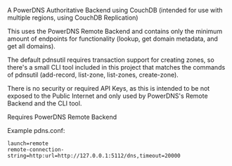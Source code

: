 A PowerDNS Authoritative Backend using CouchDB (intended for use with multiple regions, using CouchDB Replication)

This uses the PowerDNS Remote Backend and contains only the minimum amount of endpoints for functionality (lookup, get domain metadata, and get all domains).

The default pdnsutil requires transaction support for creating zones, so there's a small CLI tool included in this project that matches the commands of pdnsutil (add-record, list-zone, list-zones, create-zone). 

There is no security or required API Keys, as this is intended to be not exposed to the Public Internet and only used by PowerDNS's Remote Backend and the CLI tool.

Requires PowerDNS Remote Backend

Example pdns.conf:
```
launch=remote
remote-connection-string=http:url=http://127.0.0.1:5112/dns,timeout=20000
```